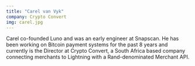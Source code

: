 ```yaml
---
title: "Carel van Vyk"
company: Crypto Convert
img: carel.jpg
---
```


Carel co-founded Luno and was an early engineer at Snapscan. He has been working on Bitcoin payment systems for the past 8 years and currently is the Director at Crypto Convert, a South Africa based company connecting merchants to Lightning with a Rand-denominated Merchant API.
